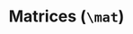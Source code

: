---
layout: latex-macro
title: >
  Matrices (<code>\mat</code>)
summary: Shortcut for inserting block matrices with an option for adjusting the vertical scale.
description: >
  Shortcut for inserting block matrices with an option for adjusting the vertical scale.
definition: |- 
  % Insert a matrix. Usage: \mat{a & b \\ c & d} or \mat[<vertical spacing>]{a & b \\ c & d}
  \newcommand{\mat}[2][1]{\begingroup
    \renewcommand*{\arraystretch}{#1}
    \begin{bmatrix}#2\end{bmatrix}
  \endgroup}
examples:
  - code_displayed: |-
      \mat{1 \\ 2}
    code_rendered: |
      \begin{bmatrix}
        1 \\ 2
      \end{bmatrix}
  - code_displayed: |-
      \mat[3]{1 \\ 2}
    code_rendered: |
      \begin{bmatrix}
        \\ 1\\  \\ 2 \\ \  
      \end{bmatrix}
---